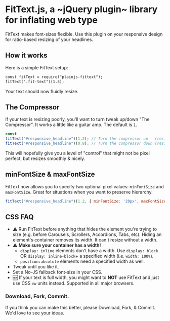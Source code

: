 # FitText.js, a ~jQuery plugin~ library for inflating web type
FitText makes font-sizes flexible. Use this plugin on your responsive design for ratio-based resizing of your headlines.

## How it works
Here is a simple FitText setup:

```html
const fitText = require("plainjs-fittext");
fitText(".fit-text")(1.5);
```

Your text should now fluidly resize.

## The Compressor
If your text is resizing poorly, you'll want to turn tweak up/down "The Compressor". It works a little like a guitar amp. The default is `1`.

```javascript
const 
fitText("#responsive_headline")(1.2); // Turn the compressor up   (resizes more aggressively)
fitText("#responsive_headline")(0.8); // Turn the compressor down (resizes less aggressively)
```

This will hopefully give you a level of "control" that might not be pixel perfect, but resizes smoothly & nicely.

## minFontSize & maxFontSize
FitText now allows you to specify two optional pixel values: `minFontSize` and `maxFontSize`. Great for situations when you want to preserve hierarchy.

```javascript
fitText("#responsive_headline")(1.2, { minFontSize: '20px', maxFontSize: '40px' });
```

## CSS FAQ

- :warning: Run FitText before anything that hides the element you're trying to size (e.g. before Carousels, Scrollers, Accordions, Tabs, etc). Hiding an element's container removes its width. It can't resize without a width.
- :warning: **Make sure your container has a width!**
  - `display: inline` elements don't have a width. Use `display: block` OR `display: inline-block`+ a specified width (i.e. `width: 100%`).
  - `position:absolute` elements need a specified width as well.
- Tweak until you like it.
- Set a No-JS fallback font-size in your CSS.
- :new: If your text is full width, you might want to **NOT** use FitText and just use CSS `vw` units instead. Supported in all major browsers.

### Download, Fork, Commit.
If you think you can make this better, please Download, Fork, & Commit. We'd love to see your ideas.
